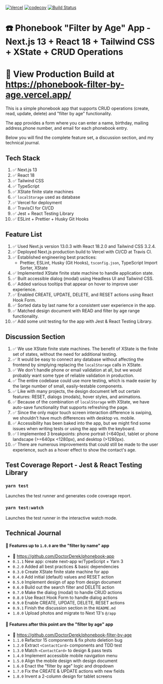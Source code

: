 [![Vercel](https://therealsujitk-vercel-badge.vercel.app/?app=phonebook-filter-by-age)](https://phonebook-filter-by-age.vercel.app/) [![codecov](https://codecov.io/gh/DoctorDerek/phonebook-filter-by-age/branch/main/graph/badge.svg?token=7VDUW7TGZN)](https://codecov.io/gh/DoctorDerek/phonebook-filter-by-age) [![Build Status](https://app.travis-ci.com/DoctorDerek/phonebook-filter-by-age.svg?token=TMyceqi9yYWX3rDHdqVD&branch=main)](https://app.travis-ci.com/DoctorDerek/phonebook-filter-by-age)

# ☎️ Phonebook "Filter by Age" App - Next.js 13 + React 18 + Tailwind CSS + XState + CRUD Operations

# 👀 View Production Build at https://phonebook-filter-by-age.vercel.app/

This is a simple phonebook app that supports CRUD operations (create, read, update, delete) and "filter by age" functionality.

The app provides a form where you can enter a name, birthday, mailing address,phone number, and email for each phonebook entry.

Below you will find the complete feature set, a discussion section, and my technical journal.

## Tech Stack

1. ✅ Next.js 13
1. ✅ React 18
1. ✅ Tailwind CSS
1. ✅ TypeScript
1. ✅ XState finite state machines
1. ✅ `localStorage` used as database
1. ✅ Vercel for deployment
1. ✅ TravisCI for CI/CD
1. ✅ Jest + React Testing Library
1. ✅ ESLint + Prettier + Husky Git Hooks

## Feature List

1. ✅ Used Next.js version 13.0.3 with React 18.2.0 and Tailwind CSS 3.2.4.
1. ✅ Deployed Next.js production build to Vercel with CI/CD at Travis CI.
1. ✅ Established engineering best practices:
   - Prettier, ESLint, Husky (Git Hooks), `tsconfig.json`, TypeScript Import Sorter, XState
1. ✅ Implemented XState finite state machine to handle application state.
1. ✅ Built accessible dialog (modal) using Headless UI and Tailwind CSS.
1. ✅ Added various tooltips that appear on hover to improve user experience.
1. ✅ Enabled CREATE, UPDATE, DELETE, and RESET actions using React Hook Form.
1. ✅ Sorted data by last name for a consistent user experience in the app.
1. ✅ Matched design document with READ and filter by age range functionality.
1. ✅ Add some unit testing for the app with Jest & React Testing Library.

## Discussion Section

1. ✅ We use XState finite state machines. The benefit of XState is the finite set of states, without the need for additional testing.
2. ✅ It would be easy to connect any database without affecting the frontend by simplying replacing the `localStorage` calls in XState.
3. ✅ We don't handle phone or email validation at all, but we would probably want some type of reliable validation in production.
4. ✅ The entire codebase could use more testing, which is made easier by the large number of small, easily-testable components.
5. ✅ Like with many projects, the design document left out certain features: RESET, dialogs (modals), hover styles, and animations.
6. ✅ Because of the combination of `localStorage` with XState, we have auto-save functionality that supports refreshing the page.
7. ✅ Since the only major touch screen interaction difference is swiping, we shouldn't have much differences with desktop vs. mobile.
8. ✅ Accessibility has been baked into the app, but we might find some issues when writing tests or using the app with the keyboard.
9. ✅ I implemented 3 breakpoints: phone portrait (<640px), tablet or phone landscape (>=640px <1280px), and desktop (>1280px).
10. ✅ There are numerous improvements that could still be made to the user experience, such as a hover effect to show the contact's age.

## Test Coverage Report - Jest & React Testing Library

### `yarn test`

Launches the test runner and generates code coverage report.

### `yarn test:watch`

Launches the test runner in the interactive watch mode.

## Technical Journal

#### 🧠 Features up to `1.0.0` are the "filter by name" app

- 🔽 https://github.com/DoctorDerek/phonebook-app
- `0.1.1` New app: create next-app w/TypeScript + Yarn 3
- `0.2.0` Added all best practices & basic dependencies
- `0.3.0` Create XState finite state machine for app
- `0.4.0` Add initial (default) values and RESET action
- `0.5.0` Implement design of app from design document
- `0.6.0` Build out the search filter and DELETE action
- `0.7.0` Make the dialog (modal) to handle CRUD actions
- `0.8.0` Use React Hook Form to handle dialog actions
- `0.9.0` Enable CREATE, UPDATE, DELETE, RESET actions
- `0.9.1` Finish the discussion section in the `README.md`
- `1.0.0` Upload photos and migrate to Next 13's `@/app`

#### 🧠 Features after this point are the "filter by age" app

- 🔽 https://github.com/DoctorDerek/phonebook-filter-by-age
- `1.1.0` Refactor 15 components & fix photo deletion bug
- `1.2.0` Extract `<ContactCard>` components and TDD test
- `1.3.0` Match `<ContactCard>` to design & pass tests
- `1.4.0` Implement accessible mobile navigation menu
- `1.5.0` Align the mobile design with design document
- `1.6.0` Enact the "filter by age" logic and dropdown
- `1.7.0` Fix the CREATE & UPDATE actions with new fields
- `1.8.0` Invent a 2-column design for tablet screens
